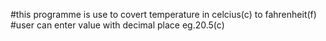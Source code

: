 #this programme is use to covert temperature in celcius(c) to fahrenheit(f)
#user can enter value with decimal place eg.20.5(c)
